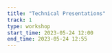 ```yaml
---
title: "Technical Presentations"
track: 1
type: workshop
start_time: 2023-05-24 12:00
end_time: 2023-05-24 12:55
---
```


